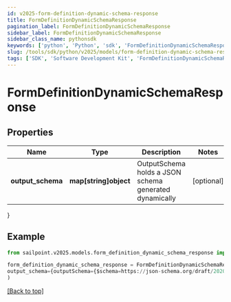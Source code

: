 ```yaml
---
id: v2025-form-definition-dynamic-schema-response
title: FormDefinitionDynamicSchemaResponse
pagination_label: FormDefinitionDynamicSchemaResponse
sidebar_label: FormDefinitionDynamicSchemaResponse
sidebar_class_name: pythonsdk
keywords: ['python', 'Python', 'sdk', 'FormDefinitionDynamicSchemaResponse', 'V2025FormDefinitionDynamicSchemaResponse'] 
slug: /tools/sdk/python/v2025/models/form-definition-dynamic-schema-response
tags: ['SDK', 'Software Development Kit', 'FormDefinitionDynamicSchemaResponse', 'V2025FormDefinitionDynamicSchemaResponse']
---
```


# FormDefinitionDynamicSchemaResponse


## Properties

Name | Type | Description | Notes
------------ | ------------- | ------------- | -------------
**output_schema** | **map[string]object** | OutputSchema holds a JSON schema generated dynamically | [optional] 
}

## Example

```python
from sailpoint.v2025.models.form_definition_dynamic_schema_response import FormDefinitionDynamicSchemaResponse

form_definition_dynamic_schema_response = FormDefinitionDynamicSchemaResponse(
output_schema={outputSchema={$schema=https://json-schema.org/draft/2020-12/schema, additionalProperties=false, properties={firstName={title=First Name, type=string}, fullName={title=Full Name, type=string}, lastName={title=Last Name, type=string}, startDate={format=date-time, title=Start Date, type=string}}, type=object}}
)

```
[[Back to top]](#) 

